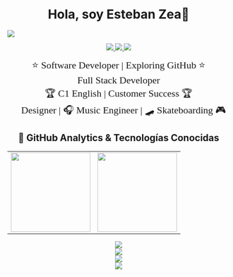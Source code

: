 <div align="center">
  <h1 align="center">Hola, soy Esteban Zea</a>👋</h1>
</div>
<img src="https://i.imgur.com/XkbnyNj.png">
</p>


<p align="center">
  <a href="https://github.com/estebanzeaalvarez">
    <img src="https://img.shields.io/badge/GitHub-000?style=for-the-badge&logo=github&logoColor=white">
  </a>
  <a href="https://discord.com/users/estebanzea777">
    <img src="https://img.shields.io/badge/Discord Profile-5865F2?style=for-the-badge&logo=discord&logoColor=white">
  </a>
  <a href="https://w.app/XOY">
    <img src="https://img.shields.io/badge/WhatsApp-25D366?style=for-the-badge&logo=whatsapp&logoColor=white">
  </a>
</p>


<p align="center">
  <span style="font-family: 'Comic Sans MS', cursive; font-size: 22px;">
    ⭐ Software Developer | Exploring GitHub ⭐<br>
    🚀 Full Stack Developer 🚀<br>
    🏆 C1 English | Customer Success 🏆<br>
    🎨 Designer | 🎧 Music Engineer | 🛹 Skateboarding 🎮
  </span>
</p>


<h2 align="center">🚀 GitHub Analytics & Tecnologías Conocidas</h2>

<div align="center">
  <table>
    <tr>
      <td>
        <a href="https://github.com/estebanzeaalvarez">
          <img height="180em" src="https://github-readme-stats-eight-theta.vercel.app/api/top-langs/?username=estebanzeaalvarez&layout=compact&langs_count=8&theme=algolia"/>
        </a>
      </td>
      <td>
        <a href="https://github.com/estebanzeaalvarez">
          <img height="180em" src="https://github-readme-stats-eight-theta.vercel.app/api?username=estebanzeaalvarez&show_icons=true&theme=algolia&include_all_commits=true&count_private=true"/>
        </a>
      </td>
    </tr>
  </table>
</div>

<p align="center">
  <a href="https://skillicons.dev">
    <img src="https://skillicons.dev/icons?i=androidstudio,c,cs,cpp,java,php,flutter" />
    <br>
    <img src="https://skillicons.dev/icons?i=py,dotnet,html,css,js,nodejs,sqlite" />
    <br>
    <img src="https://skillicons.dev/icons?i=firebase,git,github,docker,postman,materialui,vscode" />
    <br>
    <img src="https://skillicons.dev/icons?i=linux,ai,ps" />
  </a>
</p>


</p>

